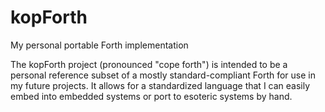 # kopForth
My personal portable Forth implementation

The kopForth project (pronounced "cope forth") is intended to be a personal reference subset of a mostly standard-compliant Forth for use in my future projects. It allows for a standardized language that I can easily embed into embedded systems or port to esoteric systems by hand.
